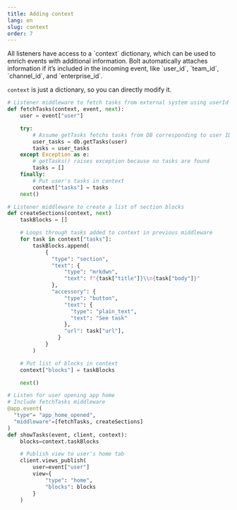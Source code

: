 ```yaml
---
title: Adding context
lang: en
slug: context
order: 7
---
```


<div class="section-content">
All listeners have access to a `context` dictionary, which can be used to enrich events with additional information. Bolt automatically attaches information if it’s included in the incoming event, like `user_id`, `team_id`, `channel_id`, and `enterprise_id`.

`context` is just a dictionary, so you can directly modify it.
</div>

```python
# Listener middleware to fetch tasks from external system using userId
def fetchTasks(context, event, next):
    user = event["user"]

    try:
        # Assume getTasks fetchs tasks from DB corresponding to user ID
        user_tasks = db.getTasks(user)
        tasks = user_tasks
    except Exception as e:
        # getTasks() raises exception because no tasks are found
        tasks = []
    finally:
        # Put user's tasks in context
        context["tasks"] = tasks
    next()

# Listener middleware to create a list of section blocks
def createSections(context, next)
    taskBlocks = []

    # Loops through tasks added to context in previous middleware
    for task in context["tasks"]:
        taskBlocks.append(
            {
              "type": "section",
              "text": {
                  "type": "mrkdwn",
                  "text": f"{task["title"]}\\n{task["body"]}"
              },
              "accessory": {
                  "type": "button",
                  "text": {
                    "type": "plain_text",
                    "text": "See task"
                  },
                  "url": task["url"],
                }
            }
        )

    # Put list of blocks in context
    context["blocks"] = taskBlocks

    next()

# Listen for user opening app home
# Include fetchTasks middleware
@app.event(
  "type"= "app_home_opened",
  "middleware"=[fetchTasks, createSections]
)
def showTasks(event, client, context):
    blocks=context.taskBlocks

    # Publish view to user's home tab
    client.views_publish(
        user=event["user"]
        view={
            "type": "home",
            "blocks": blocks
        }
    )
```